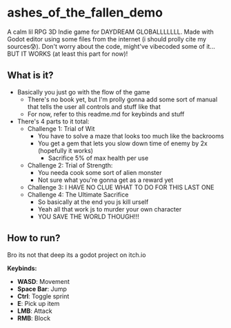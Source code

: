 # ashes_of_the_fallen_demo

A calm lil RPG 3D Indie game for DAYDREAM GLOBALLLLLLL. Made with Godot editor using some files from the internet (i should prolly cite my sources😰). Don't worry about the code, might've vibecoded some of it... BUT IT WORKS (at least this part for now)!


## What is it?
- Basically you just go with the flow of the game   
  - There's no book yet, but I'm prolly gonna add some sort of manual that tells the user all controls and stuff like that
  - For now, refer to this readme.md for keybinds and stuff
- There's 4 parts to it total:
  - Challenge 1: Trial of Wit
    - You have to solve a maze that looks too much like the backrooms
    - You get a gem that lets you slow down time of enemy by 2x (hopefully it works)   
      - Sacrifice 5% of max health per use
  - Challenge 2: Trial of Strength:
    - You needa cook some sort of alien monster
    - Not sure what you're gonna get as a reward yet
  - Challenge 3: I HAVE NO CLUE WHAT TO DO FOR THIS LAST ONE
  - Challenge 4: The Ultimate Sacrifice
    - So basically at the end you js kill urself
    - Yeah all that work js to murder your own character 
    - YOU SAVE THE WORLD THOUGH!!!

## How to run?
Bro its not that deep its a godot project on itch.io

**Keybinds:**
- **WASD**: Movement
- **Space Bar**: Jump
- **Ctrl**: Toggle sprint
- **E**: Pick up item
- **LMB**: Attack
- **RMB**: Block